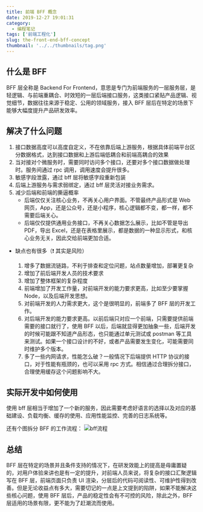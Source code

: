 ```yaml
---
title: 前端 BFF 概念
date: 2019-12-27 19:01:31
category:
  - 编程笔记
tags: ['前端工程化']
slug: the-front-end-bff-concept
thumbnail: '../../thumbnails/tag.png'
---
```


## 什么是 BFF

BFF 层全称是 Backend For Frontend，意思是专门为前端服务的一层服务层，是轻逻辑、与前端重耦合、时效短的一层后端接口服务，这类接口紧贴产品逻辑、视觉细节，数据往往来源于稳定、公用的领域服务，接入 BFF 层后在特定的场景下能够大幅度提升产品研发效率。

## 解决了什么问题

1. 接口数据高度可以高度自定义，不在依靠后端上游服务，根据具体前端平台区分数据格式，达到接口数据和上游后端低耦合和前端高耦合的效果
2. 当对接对个微服务时，需要同时访问多个接口，还要对多个接口数据做处理时。服务间通过 rpc 调用，调用速度会提升很多。
3. 敏感字段泄露，通过 bff 层将敏感字段重新包装
4. 后端上游服务与需求弱绑定，通过 bff 层灵活对接业务需求。
5. 减少后端和前端的撕逼概率
   - 后端仅仅关注核心业务，不再关心用户界面。不管最终产品形式是 Web 网页，App，还是公众号，还是小程序，核心逻辑都不变，都一样，都不需要后端关心。
   - 后端仅仅提供通用业务接口，不再关心数据怎么展示，比如不管是导出 PDF，导出 Excel，还是在表格里展示，都是数据的一种显示形式，和核心业务无关，因此交给前端更加合适。

- 缺点也有很多（❗️ 其实是风险）

  1. 增多了数据流链路，不利于排查和定位问题，站点数量增加，部署更复杂
  2. 增加了前后端开发人员的技术要求
  3. 增加了整体框架的复杂程度
  4. 前端增加了开发工作量，对前端开发的能力要求更高，比如至少要掌握 Node，以及后端开发思想。
  5. 对前端开发的人力需求更大，这个是很明显的，前端多了 BFF 层的开发工作。
  6. 对后端开发的能力要求更高。以前后端只对应一个前端，只需要提供前端需要的接口就行了，使用 BFF 以后，后端就显得更加抽象一些，后端开发的时候可能跟不知道产品形态，也只能通过单元测试或 postman 等工具来测试。如果一个接口设计的不好，或者产品需要发生变化，可能需要同时维护多个版本。
  7. 多了一些内网请求，性能怎么破？一般情况下后端提供 HTTP 协议的接口，对于性能有瓶颈的，也可以采用 rpc 方式。相信通过合理拆分接口，合理使用缓存这个问题影响不大。

## 实际开发中如何使用

使用 bff 层相当于增加了一个新的服务，因此需要考虑好语言的选择以及对应的基础建设、负载均衡、缓存的使用、应用性能监控、完善的日志系统等。

还有个图拆分 BFF 的工作流程：
![bff流程](https://cdn.clearlywind.com/blog-images/images/bff-workflow.png)

## 总结

BFF 层在特定的场景并且条件支持的情况下，在研发效能上的提高是毋庸置疑的，对用户体验来讲也是有一定的提升，对前端人员来说，将复杂的接口汇聚逻辑写在 BFF 层，前端页面只负责 UI 渲染，分层后的代码可阅读性、可维护性得到改善。但是无论收益点有多大，需要切记的一点是上文提到的陷阱，如果不能解决这些核心问题，使用 BFF 层后，产品的稳定性会有不可控的风险，除此之外，BFF 层适用的场景有限，更不能为了赶潮流而使用。

